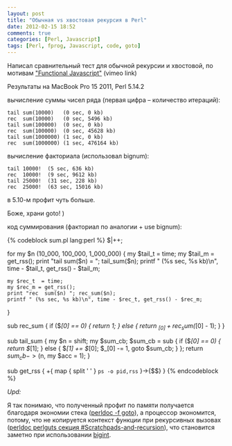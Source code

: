 ```yaml
---
layout: post
title: "Обычная vs хвостовая рекурсия в Perl"
date: 2012-02-15 18:52
comments: true
categories: [Perl, Javascript]
tags: [Perl, fprog, Javascript, code, goto]
---
```



Написал сравнительный тест для обычной рекурсии и хвостовой,
по мотивам  ["Functional Javascript"](http://vimeo.com/35694483) (vimeo link)

Результаты на MacBook Pro 15 2011, Perl 5.14.2

вычисление суммы чисел ряда (первая цифра – количество итераций):

    tail sum(10000)   (0 sec, 0 kb)
    rec  sum(10000)   (0 sec, 5496 kb)
    tail sum(100000)  (0 sec, 0 kb)
    rec  sum(100000)  (0 sec, 45628 kb)
    tail sum(1000000) (1 sec, 0 kb)
    rec  sum(1000000) (1 sec, 476164 kb)

вычисление факториала (использовал bignum):

    tail 10000!  (5 sec, 636 kb)
    rec  10000!  (9 sec, 9612 kb)
    tail 25000!  (31 sec, 228 kb)
    rec  25000!  (63 sec, 15016 kb)

в 5.10-м профит чуть больше.

Боже, храни goto! )

<!-- more -->

код суммирования (факториал по аналогии + use bignum):

{% codeblock sum.pl lang:perl %}
$|++;

for my $n (10_000, 100_000, 1_000_000) {
    my $tail_t = time;
    my $tail_m = get_rss();
    print "tail sum($n) = "; tail_sum($n);
    printf " (%s sec, %s kb)\n", time - $tail_t, get_rss() - $tail_m;

    my $rec_t  = time;
    my $rec_m = get_rss();
    print "rec  sum($n) "; rec_sum($n);
    printf " (%s sec, %s kb)\n", time - $rec_t, get_rss() - $rec_m;
}

sub rec_sum {
    if ($_[0] == 0) {
        return 1;
    }
    else {
        return $_[0] + rec_sum($_[0] - 1);
    }
}

sub tail_sum {
    my $n = shift;
    my $sum_cb;
    $sum_cb = sub {
        if ($_[0] == 0) {
            return $_[1];
        }
        else {
            $_[1] += $_[0];
            $_[0] -= 1, 
            goto $sum_cb;
        }
    };
    return $sum_cb->($n, my $acc = 1);
}

sub get_rss {
    +{ map { split ' ' } `ps -o pid,rss` }->{$$}
}
{% endcodeblock %}

_Upd:_ 

Я так понимаю, что полученный профит по памяти получается благодаря экономии стека ([perldoc -f goto](http://perldoc.perl.org/functions/goto.html)), а процессор экономится, потому, что не копируется контекст функции при рекурсивных вызовах ([perldoc perlguts секция #Scratchpads-and-recursion](http://perldoc.perl.org/perlguts.html#Scratchpads-and-recursion)), что становится заметно при использовании [bigint](http://perldoc.perl.org/bigint.html).